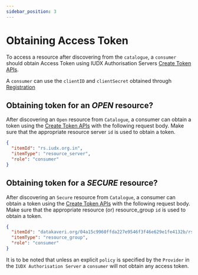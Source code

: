 ```yaml
---
sidebar_position: 3
---
```


 
# Obtaining Access Token
To access a resource after discovering from the `catalogue`, a `consumer` should obtain Access Token using IUDX Authorisation Servers [Create Token APIs](https://authorization.iudx.org.in/apis#operation/post-auth-v1-token). 

A `consumer` can use the `clientID` and `clientSecret` obtained through [Registration](../registration.md)

## Obtaining token for an *OPEN* resource?
After discovering an `Open` resource from `Catalogue`, a consumer can obtain a token using the [Create Token APIs](https://authorization.iudx.org.in/apis#operation/post-auth-v1-token) with the following request body. Make sure that the appropriate resource server `id` is used to obtain a token.


```json
{
  "itemId": "rs.iudx.org.in",
  "itemType": "resource_server",
  "role": "consumer"
}
```


## Obtaining token for a *SECURE* resource?
After discovering an `Secure` resource from `Catalogue`, a consumer can obtain a token using the [Create Token APIs](https://authorization.iudx.org.in/apis#operation/post-auth-v1-token) with the following request body. Make sure that the appropriate resource (or) resource_group `id` is used to obtain a token.

```json
{
  "itemId": "datakaveri.org/04a15c9960ffda227e9546f3f46e629e1fe4132b/rs.iudx.org.in/pune-env-aqm",
  "itemType": "resource_group",
  "role": "consumer"
}
```

It is to be noted that unless an explicit `policy` is specified by the `Provider` in the `IUDX Authorisation Server` a  `consumer` will not obtain any access token.
